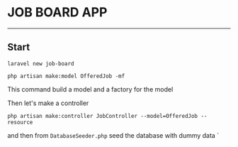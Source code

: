 # JOB BOARD APP

<hr>

## Start

```
laravel new job-board
```

```
php artisan make:model OfferedJob -mf
```

This command build a model and a factory for the model

Then let's make a controller

```
php artisan make:controller JobController --model=OfferedJob --resource
```

and then from `DatabaseSeeder.php` seed the database with dummy data
`
